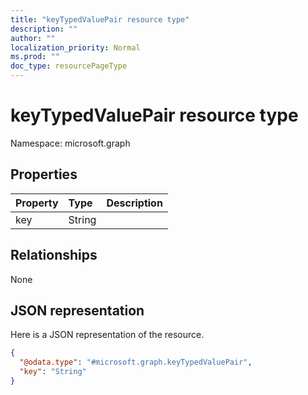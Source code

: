 ```yaml
---
title: "keyTypedValuePair resource type"
description: ""
author: ""
localization_priority: Normal
ms.prod: ""
doc_type: resourcePageType
---
```


# keyTypedValuePair resource type


Namespace: microsoft.graph



## Properties
|Property|Type|Description|
|:---|:---|:---|
|key|String||

## Relationships
None

## JSON representation
Here is a JSON representation of the resource.
<!-- {
  "blockType": "resource",
  "@odata.type": "microsoft.graph.keyTypedValuePair"
}
-->
``` json
{
  "@odata.type": "#microsoft.graph.keyTypedValuePair",
  "key": "String"
}
```

